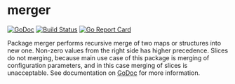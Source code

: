 # merger

[![GoDoc](https://godoc.org/github.com/iph0/merger?status.svg)](https://godoc.org/github.com/iph0/merger) [![Build Status](https://travis-ci.org/iph0/merger.svg?branch=master)](https://travis-ci.org/iph0/merger) [![Go Report Card](https://goreportcard.com/badge/github.com/iph0/merger?style=flat)](https://goreportcard.com/report/github.com/iph0/merger)

Package merger performs recursive merge of two maps or structures into new one. Non-zero values from the right side has higher precedence. Slices do not merging, because main use case of this package is merging of configuration parameters,
and in this case merging of slices is unacceptable. See documentation on
[GoDoc](https://godoc.org/github.com/iph0/merger) for more information.